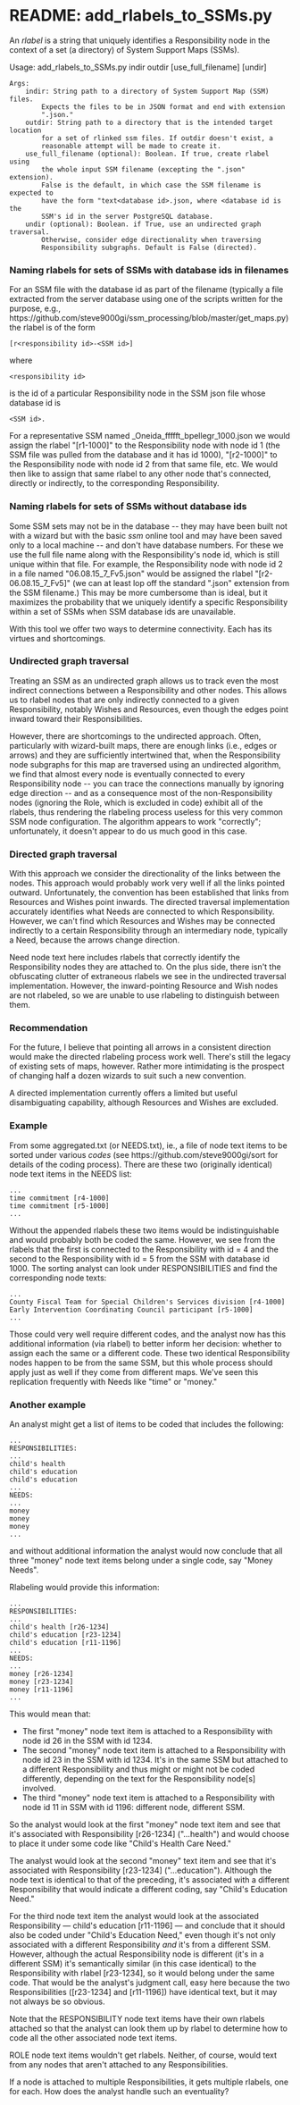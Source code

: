 <h1>README: add_rlabels_to_SSMs.py</h1>

<p>An <em>rlabel</em> is a string that uniquely identifies a Responsibility node in the context of a set (a directory) of System Support Maps (SSMs).</p>

<p>
    Usage:
        add_rlabels_to_SSMs.py indir outdir [use_full_filename] [undir]

    Args:
        indir: String path to a directory of System Support Map (SSM) files.
            Expects the files to be in JSON format and end with extension
            ".json."
        outdir: String path to a directory that is the intended target location
            for a set of rlinked ssm files. If outdir doesn't exist, a
            reasonable attempt will be made to create it.
        use_full_filename (optional): Boolean. If true, create rlabel using
            the whole input SSM filename (excepting the ".json" extension).
            False is the default, in which case the SSM filename is expected to
            have the form "text<database id>.json, where <database id is the
            SSM's id in the server PostgreSQL database.
        undir (optional): Boolean. if True, use an undirected graph traversal.
            Otherwise, consider edge directionality when traversing
            Responsibility subgraphs. Default is False (directed).
</p>

<h3>Naming rlabels for sets of SSMs with database ids in filenames</h3>

<p>For an SSM file with the database id as part of the filename (typically a file extracted from the server database using one of the scripts written for the purpose, e.g., https://github.com/steve9000gi/ssm_processing/blob/master/get_maps.py) the rlabel is of the form</p>

    [r<responsibility id>-<SSM id>]

<p>where</p>

    <responsibility id>

<p>is the id of a particular Responsibility node in the SSM json file whose database id is</p>

    <SSM id>.

<p>For a representative SSM named _Oneida_ffffft_bpellegr_1000.json we would assign the rlabel "[r1-1000]" to the Responsibility node with node id 1 (the SSM file was pulled from the database and it has id 1000), "[r2-1000]" to the Responsibility node with node id 2 from that same file, etc. We would then like to assign that same rlabel to any other node that's connected, directly or indirectly, to the corresponding Responsibility.</p>

<h3>Naming rlabels for sets of SSMs without database ids</h3>
<p>Some SSM sets may not be in the database -- they may have been built not with a wizard but with the basic <em>ssm</em> online tool and may have been saved only to a local machine -- and don't have database numbers. For these we use the full file name along with the Responsibility's node id, which is still unique within that file. For example, the Responsibility node with node id 2 in a file named "06.08.15_7_Fv5.json" would be assigned the rlabel "[r2-06.08.15_7_Fv5]" (we can at least lop off the standard ".json" extension from the SSM filename.) This may be more cumbersome than is ideal, but it maximizes the probability that we uniquely identify a specific Responsibility within a set of SSMs when SSM database ids are unavailable.</p>

<p>With this tool we offer two ways to determine connectivity. Each has its virtues and shortcomings.</p>

<h3>Undirected graph traversal</h3>
<p>Treating an SSM as an undirected graph allows us to track even the most indirect connections between a Responsibility and other nodes. This allows us to rlabel nodes that are only indirectly connected to a given Responsibility, notably Wishes and Resources, even though the edges point inward toward their Responsibilities.</p>

<p>However, there are shortcomings to the undirected approach. Often, particularly with wizard-built maps, there are enough links (i.e., edges or arrows) and they are sufficiently intertwined that, when the Responsibility node subgraphs for this map are traversed using an undirected algorithm, we find that almost every node is eventually connected to every Responsibility node -- you can trace the connections manually by ignoring edge direction -- and as a consequence most of the non-Responsibility nodes (ignoring the Role, which is excluded in code) exhibit all of the rlabels, thus rendering the rlabeling process useless for this very common SSM node configuration. The algorithm appears to work "correctly"; unfortunately, it doesn't appear to do us much good in this case.</p>

<h3>Directed graph traversal</h3>
<p>With this approach we consider the directionality of the links between the nodes. This approach would probably work very well if all the links pointed outward. Unfortunately, the convention has been established that links from Resources and Wishes point inwards. The directed traversal implementation accurately identifies what Needs are connected to which Responsibility. However, we can't find which Resources and Wishes may be connected indirectly to a certain Responsibility through an intermediary node, typically a Need, because the arrows change direction.</p>

</p>Need node text here includes rlabels that correctly identify the Responsibility nodes they are attached to. On the plus side, there isn't the obfuscating clutter of extraneous rlabels we see in the undirected traversal implementation. However, the inward-pointing Resource and Wish nodes are not rlabeled, so we are unable to use rlabeling to distinguish between them.

<h3>Recommendation</h3>
<p>For the future, I believe that pointing all arrows in a consistent direction would make the directed rlabeling process work well. There's still the legacy of existing sets of maps, however. Rather more intimidating is the prospect of changing half a dozen wizards to suit such a new convention.</p>

</p>A directed implementation currently offers a limited but useful disambiguating capability, although Resources and Wishes are excluded.</p>

<h3>Example</h3>
<p>From some aggregated.txt (or NEEDS.txt), ie., a file of node text items to be sorted under various <em>codes</em> (see https://github.com/steve9000gi/sort for details of the coding process). There are these two (originally identical) node text items in the NEEDS list:

    ...
    time commitment [r4-1000]
    time commitment [r5-1000]
    ...

Without the appended rlabels these two items would be indistinguishable and would probably both be coded the same. However, we see from the rlabels that the first is connected to the Responsibility with id = 4  and the second to the Responsibility with id = 5 from the SSM with database id 1000. The sorting analyst can look under RESPONSIBILITIES and find the corresponding node texts: 

    ...
    County Fiscal Team for Special Children's Services division [r4-1000]
    Early Intervention Coordinating Council participant [r5-1000]
    ...

Those could very well require different codes, and the analyst now has this additional information (via rlabel) to better inform her decision: whether to assign each the same or a different code. These two identical Responsibility nodes happen to be from the same SSM, but this whole process should apply just as well if they come from different maps. We've seen this replication frequently with Needs like "time" or "money."</p>

<h3>Another example</h3>
<p>An analyst might get a list of items to be coded that includes the following:

    ...
    RESPONSIBILITIES:
    ...
    child's health
    child's education
    child's education
    ...
    NEEDS:
    ...
    money
    money
    money
    ...

and without additional information the analyst would now conclude that all three "money" node text items belong under a single code, say "Money Needs".</p>

<p>Rlabeling would provide this information:

    ...
    RESPONSIBILITIES:
    ...
    child's health [r26-1234]
    child's education [r23-1234]
    child's education [r11-1196]
    ...
    NEEDS:
    ...
    money [r26-1234]
    money [r23-1234]
    money [r11-1196]
    ...

</p>

<p>This would mean that:

<ul>
<li>The first "money" node text item is attached to a Responsibility with node id 26 in the SSM with id 1234.</li>
<li>The second "money" node text item is attached to a Responsibility with node id 23 in the SSM with id 1234. It's in the same SSM but attached to a different Responsibility and thus might or might not be coded differently, depending on the text for the Responsibility node[s] involved.</li>
<li>The third "money" node text item is attached to a Responsibility with node id 11 in SSM with id 1196: different node, different SSM.</li>
</ul>
</p>
 
<p>So the analyst would look at the first "money" node text item and see that it's associated with Responsibility [r26-1234] ("...health") and would choose to place it under some code like "Child's Health Care Need."</p>

<p>The analyst would look at the second "money" text item and see that it's associated with Responsibility [r23-1234] ("...education"). Although the node text is identical to that of the preceding, it's associated with a different Responsibility that would indicate a different coding, say "Child's Education Need."</p>

<p>For the third node text item the analyst would look at the associated Responsibility &mdash; child's education [r11-1196] &mdash; and conclude that it should also be coded under "Child's Education Need," even though it's not only associated with a different Responsibility <em>and</em> it's from a different SSM. However, although the actual Responsibility node is different (it's in a different SSM) it's semantically similar (in this case identical) to the Responsibility with rlabel [r23-1234], so it would belong under the same code. That would be the analyst's judgment call, easy here because the two Responsibilities ([r23-1234] and [r11-1196]) have identical text, but it may not always be so obvious.</p>

<p>Note that the RESPONSIBILITY node text items have their own rlabels attached so that the analyst can look them up by rlabel to determine how to code all the other  associated node text items.</p>

<p>ROLE node text items wouldn't get rlabels. Neither, of course, would text from any nodes that aren't attached to any Responsibilities.</p>

<p>If a node is attached to multiple Responsibilities, it gets multiple rlabels, one for each. How does the analyst handle such an eventuality?</p>

